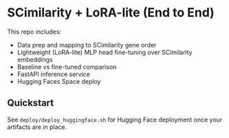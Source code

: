 # SCimilarity + LoRA-lite (End to End)

This repo includes:
- Data prep and mapping to SCimilarity gene order
- Lightweight (LoRA-lite) MLP head fine-tuning over SCimilarity embeddings
- Baseline vs fine-tuned comparison
- FastAPI inference service
- Hugging Faces Space deploy

## Quickstart
See `deploy/deploy_huggingface.sh` for  Hugging Face deployment once your artifacts are in place.
